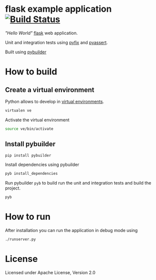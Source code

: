 # flask example application [![Build Status](https://secure.travis-ci.org/pyclectic/flask-example.png)](http://travis-ci.org/pyclectic/flask-example)

*"Hello World"*
[flask](http://flask.pocoo.org/) web application.

Unit and integration tests using [pyfix](http://github.com/pyclectic/pyfix)
and [pyassert](http://github.com/pyclectic/pyassert).

Built using [pybuilder](http://pybuilder.github.com)


# How to build

## Create a virtual environment

Python allows to develop in [virtual environments](http://pypi.python.org/pypi/virtualenv).

```bash
virtualen ve
```

Activate the virtual environment

```bash
source ve/bin/activate
```

## Install pybuilder

```bash
pip install pybuilder
```

 Install dependencies using pybuilder
```bash
pyb install_dependencies
```

Run pybuilder `pyb` to build run the unit and integration tests and build the project.
```bash
pyb
```

# How to run

After installation you can run the application in debug mode using
```bash
./runserver.py
```

# License

Licensed under Apache License, Version 2.0
